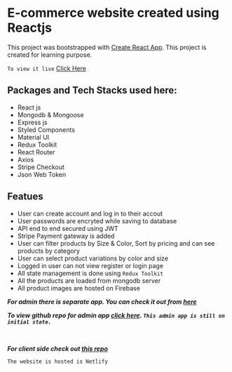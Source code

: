 # E-commerce website created using Reactjs

This project was bootstrapped with [Create React App](https://github.com/facebook/create-react-app).
This project is created for learning purpose.

`To view it live` [Click Here](https://shopr-client.netlify.app/)

## Packages and Tech Stacks used here:

- React js
- Mongodb & Mongoose
- Express js
- Styled Components
- Material UI
- Redux Toolkit
- React Router
- Axios
- Stripe Checkout
- Json Web Token

## Featues

- User can create account and log in to their accout
- User passwords are encryted while saving to database
- API end to end secured using JWT
- Stripe Payment gateway is added
- User can filter products by Size & Color, Sort by pricing and can see products by category
- User can select product variations by color and size
- Logged in user can not view register or login page
- All state management is done using `Redux Toolkit`
- All the products are loaded from mongodb server
- All product images are hosted on Firebase

**_For admin there is separate app. You can check it out from [here](https://shopr-admin.netlify.app/)_**

**_To view github repo for admin app [click here](https://github.com/mohaymenrafi/shopr-admin). `This admin app is still on initial state.`_**

<br/>

**_For client side check out [this repo](https://github.com/mohaymenrafi/shopr-server)_**

`The website is hosted is Netlify`

